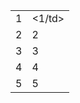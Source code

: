 
<table>
<tr>
<td>1</td>
<td><1/td>
</tr>
<tr>
<td>2</td>
<td>2</td>
</tr>
<tr>
<td>3</td>
<td>3</td>
</tr>
<tr>
<td>4</td>
<td>4</td>
</tr>
<tr>
<td>5</td>
<td>5</td>
</tr>
</table>